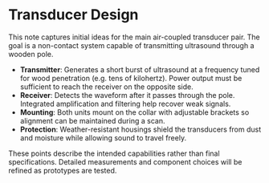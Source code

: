 # Transducer Design

This note captures initial ideas for the main air-coupled transducer pair. The goal is a non-contact system capable of transmitting ultrasound through a wooden pole.

- **Transmitter**: Generates a short burst of ultrasound at a frequency tuned for wood penetration (e.g. tens of kilohertz). Power output must be sufficient to reach the receiver on the opposite side.
- **Receiver**: Detects the waveform after it passes through the pole. Integrated amplification and filtering help recover weak signals.
- **Mounting**: Both units mount on the collar with adjustable brackets so alignment can be maintained during a scan.
- **Protection**: Weather-resistant housings shield the transducers from dust and moisture while allowing sound to travel freely.

These points describe the intended capabilities rather than final specifications. Detailed measurements and component choices will be refined as prototypes are tested.
